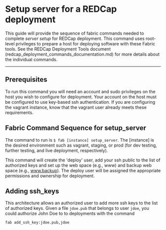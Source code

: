 # Setup server for a REDCap deployment

This guide will provide the sequence of fabric commands needed to complete *server setup* for REDCap deployment. This command uses root-level privileges to prepare a host for deploying software with these Fabric tools. See the REDCap Deployment Tools document (redcap_deployment_commands_documentation.md) for more details about the individual commands.

---

## Prerequisites  
To run this command you will need an account and sudo privileges on the host you wish to configure for deployment. Your account on the host must be configured to use key-based ssh authentication. If you are configuring the vagrant instance, know that the vagrant user already meets these requirements. 

## Fabric Command Sequence for setup_server
The command to run is `$ fab [instance] setup_server`. The [instance] is the desired environment such as vagrant, staging, or prod (for dev testing, further testing, and live deployment, respectively).  

This command will create the 'deploy' user, add your ssh public to the list of authorized keys and set up the web space (e.g., www) and backup web space (e.g., www.backup). The deploy user will be assigned the appropriate permissions and ownership for deployment.

## Adding ssh_keys
This architecture allows an authorized user to add more ssh keys to the list of authorized keys. Given a file `jdoe.pub` that belongs to user `jdoe`, you could authorize John Doe to to deployments with the command

    fab add_ssh_key:jdoe.pub,jdoe
